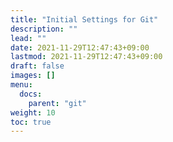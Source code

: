 ```yaml
---
title: "Initial Settings for Git"
description: ""
lead: ""
date: 2021-11-29T12:47:43+09:00
lastmod: 2021-11-29T12:47:43+09:00
draft: false
images: []
menu: 
  docs:
    parent: "git"
weight: 10
toc: true
---
```


